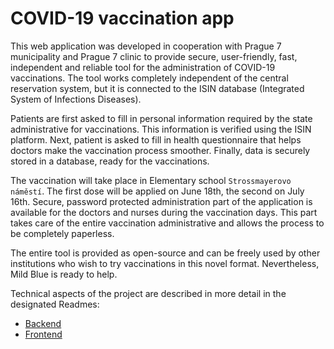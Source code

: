 # COVID-19 vaccination app

This web application was developed in cooperation with Prague 7 municipality and Prague 7 clinic to provide secure,
user-friendly, fast, independent and reliable tool for the administration of COVID-19 vaccinations. The tool works
completely independent of the central reservation system, but it is connected to the ISIN database (Integrated System of
Infections Diseases).

Patients are first asked to fill in personal information required by the state administrative for vaccinations. This
information is verified using the ISIN platform. Next, patient is asked to fill in health questionnaire that helps
doctors make the vaccination process smoother. Finally, data is securely stored in a database, ready for the
vaccinations.

The vaccination will take place in Elementary school `Strossmayerovo náměstí`. The first dose will be applied on June
18th, the second on July 16th. Secure, password protected administration part of the application is available for the
doctors and nurses during the vaccination days. This part takes care of the entire vaccination administrative and allows
the process to be completely paperless.

The entire tool is provided as open-source and can be freely used by other institutions who wish to try vaccinations in
this novel format. Nevertheless, Mild Blue is ready to help.

Technical aspects of the project are described in more detail in the designated Readmes:

* [Backend](backend/README.md)
* [Frontend](frontend/README.md)
